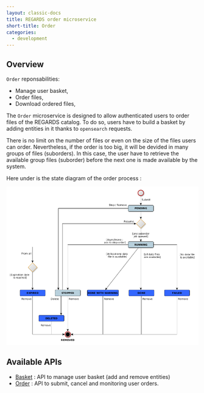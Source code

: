```yaml
---
layout: classic-docs
title: REGARDS order microservice
short-title: Order
categories:
  - development
---
```


## Overview

`Order` reponsabilities:

* Manage user basket,
* Order files,
* Download ordered files,

 The `Order` microservice is designed to allow authenticated users to order files of the REGARDS catalog. To do so, users have to build a basket by adding entities in it thanks to `opensearch` requests.

 There is no limit on the number of files or even on the size of the files users can order. Nevertheless, if the order is too big, it will be devided in many groups of files (suborders). In this case, the user have to retrieve the available group files (suborder) before the next one is made available by the system.

 Here under is the state diagram of the order process :

 ![](/assets/schemas/order/ord_state_diagram.png)


## Available APIs

 - [Basket](/development/regards/order/api/basket-api/) : API to manage user basket (add and remove entities)
 - [Order](/development/regards/order/api/order-api/) : API to submit, cancel and monitoring user orders.
